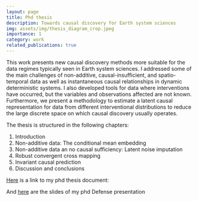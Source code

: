 ```yaml
---
layout: page
title: Phd thesis
description: Towards causal discovery for Earth system sciences
img: assets/img/thesis_diagram_crop.jpeg
importance: 1
category: work
related_publications: true
---
```


This work presents new causal discovery methods more suitable for the data regimes
typically seen in Earth system sciences. I addressed some of the main challenges of
non-additive, causal-insufficient, and spatio-temporal data as well as instantaneous causal
relationships in dynamic deterministic systems. I also developed tools for data where
interventions have occurred, but the variables and observations affected are not known.
Furthermore, we present a methodology to estimate a latent causal representation for data
from different interventional distributions to reduce the large discrete space on which
causal discovery usually operates.

The thesis is structured in the following chapters: 

1. Introduction
2. Non-additive data: The conditional mean embedding
3. Non-additive data an no causal sufficiency: Latent noise imputation
4. Robust convergent cross mapping
5. Invariant causal prediction
6. Discussion and conclusions

[Here](https://hdl.handle.net/10550/91721) is a link to my phd thesis document: 


And [here](../assets/pdf/Jena_USMILE_latent_functions_formato_USMILE.pdf) are the slides of my phd Defense presentation 

